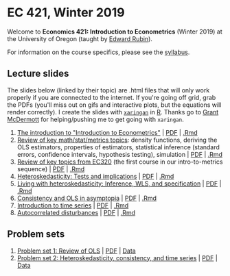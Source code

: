 # EC 421, Winter 2019

Welcome to **Economics 421: Introduction to Econometrics** (Winter 2019) at the University of Oregon (taught by [Edward Rubin](https://edrub.in)).

For information on the course specifics, please see the [syllabus](https://raw.githack.com/edrubin/EC421W19/master/Syllabus/syllabus.pdf).

## Lecture slides

The slides below (linked by their topic) are .html files that will only work properly if you are connected to the internet. If you're going off grid, grab the PDFs (you'll miss out on gifs and interactive plots, but the equations will render correctly). I create the slides with [`xaringan`](https://github.com/yihui/xaringan/wiki) in [R](cran.r-project.org). Thanks go to [Grant McDermott](grantmcdermott.com/) for helping/pushing me to get going with `xaringan`.

1. [The introduction to "Introduction to Econometrics"](https://raw.githack.com/edrubin/EC421W19/master/LectureNotes/01Intro/01_intro.html) | [PDF](https://raw.githack.com/edrubin/EC421W19/master/LectureNotes/01Intro/01_intro.pdf) | [.Rmd](https://github.com/edrubin/EC421W19/blob/master/LectureNotes/01Intro/01_intro.Rmd)
2. [Review of key math/stat/metrics topics](https://raw.githack.com/edrubin/EC421W19/master/LectureNotes/02Review/02_review.html): density functions, deriving the OLS estimators, properties of estimators, statistical inference (standard errors, confidence intervals, hypothesis testing), simulation | [PDF](https://raw.githack.com/edrubin/EC421W19/master/LectureNotes/02Review/02_review.pdf) | [.Rmd](https://github.com/edrubin/EC421W19/blob/master/LectureNotes/02Review/02_review.Rmd)
3. [Review of key topics from EC320](https://raw.githack.com/edrubin/EC421W19/master/LectureNotes/03Review/03_review.html) (the first course in our intro-to-metrics sequence) | [PDF](https://raw.githack.com/edrubin/EC421W19/master/LectureNotes/03Review/03_review.pdf) | [.Rmd](https://github.com/edrubin/EC421W19/blob/master/LectureNotes/03Review/03_review.Rmd)
4. [Heteroskedasticity: Tests and implications](https://raw.githack.com/edrubin/EC421W19/master/LectureNotes/04Heteroskedasticity/04_heteroskedasticity.html) | [PDF](https://raw.githack.com/edrubin/EC421W19/master/LectureNotes/04Heteroskedasticity/04_heteroskedasticity.pdf) | [.Rmd](https://github.com/edrubin/EC421W19/blob/master/LectureNotes/04Heteroskedasticity/04_heteroskedasticity.Rmd)
5. [Living with heteroskedasticity: Inference, WLS, and specification](https://raw.githack.com/edrubin/EC421W19/master/LectureNotes/05Heteroskedasticity/05_heteroskedasticity.html) | [PDF](https://raw.githack.com/edrubin/EC421W19/master/LectureNotes/05Heteroskedasticity/05_heteroskedasticity.pdf) | [.Rmd](https://github.com/edrubin/EC421W19/blob/master/LectureNotes/05Heteroskedasticity/05_heteroskedasticity.Rmd)
6. [Consistency and OLS in asymptopia](https://raw.githack.com/edrubin/EC421W19/master/LectureNotes/06Consistency/06_consistency.html) | [PDF](https://raw.githack.com/edrubin/EC421W19/master/LectureNotes/06Consistency/06_consistency.pdf) | [.Rmd](https://github.com/edrubin/EC421W19/blob/master/LectureNotes/06Consistency/06_consistency.Rmd)
7. [Introduction to time series](https://raw.githack.com/edrubin/EC421W19/master/LectureNotes/07TimeSeries/07_time_series.html) | [PDF](https://raw.githack.com/edrubin/EC421W19/master/LectureNotes/07TimeSeries/07_time_series.pdf) | [.Rmd](https://github.com/edrubin/EC421W19/blob/master/LectureNotes/07TimeSeries/07_time_series.Rmd)
7. [Autocorrelated disturbances](https://raw.githack.com/edrubin/EC421W19/master/LectureNotes/08Autocorrelation/08_autocorrelation.html) | [PDF](https://raw.githack.com/edrubin/EC421W19/master/LectureNotes/08Autocorrelation/08_autocorrelation.pdf) | [.Rmd](https://github.com/edrubin/EC421W19/blob/master/LectureNotes/08Autocorrelation/08_autocorrelation.Rmd)

## Problem sets

1. [Problem set 1: Review of OLS](https://raw.githack.com/edrubin/EC421W19/master/ProblemSets/PS01/ps01.html) | [PDF](https://raw.githack.com/edrubin/EC421W19/master/ProblemSets/PS01/ps01.pdf) | [Data](https://raw.githack.com/edrubin/EC421W19/master/ProblemSets/PS01/dataPS01.csv)
2. [Problem set 2: Heteroskedasticity, consistency, and time series](https://raw.githack.com/edrubin/EC421W19/master/ProblemSets/PS02/ps02.html) | [PDF](https://raw.githack.com/edrubin/EC421W19/master/ProblemSets/PS02/ps02.pdf) | [Data](https://raw.githack.com/edrubin/EC421W19/master/ProblemSets/PS02/dataPS02.csv)
